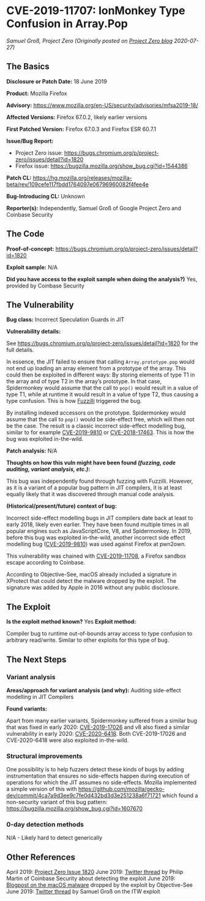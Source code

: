 # CVE-2019-11707: IonMonkey Type Confusion in Array.Pop
*Samuel Groß, Project Zero (Originally posted on [Project Zero blog](https://googleprojectzero.blogspot.com/p/rca.html) 2020-07-27)*

## The Basics

**Disclosure or Patch Date:** 18 June 2019

**Product:** Mozilla Firefox

**Advisory:** https://www.mozilla.org/en-US/security/advisories/mfsa2019-18/

**Affected Versions:** Firefox 67.0.2, likely earlier versions

**First Patched Version:** Firefox 67.0.3 and Firefox ESR 60.7.1

**Issue/Bug Report:** 

* Project Zero issue: https://bugs.chromium.org/p/project-zero/issues/detail?id=1820 
* Firefox issue: https://bugzilla.mozilla.org/show_bug.cgi?id=1544386

**Patch CL:** https://hg.mozilla.org/releases/mozilla-beta/rev/109cefe117fbdd1764097e06796960082f4fee4e

**Bug-Introducing CL:** Unknown

**Reporter(s):** Independently, Samuel Groß of Google Project Zero and Coinbase Security

## The Code

**Proof-of-concept:** https://bugs.chromium.org/p/project-zero/issues/detail?id=1820

**Exploit sample:** N/A

**Did you have access to the exploit sample when doing the analysis?)** Yes, provided by Coinbase Security

## The Vulnerability

**Bug class:** Incorrect Speculation Guards in JIT

**Vulnerability details:**

See https://bugs.chromium.org/p/project-zero/issues/detail?id=1820 for the full details.

In essence, the JIT failed to ensure that calling `Array.prototype.pop` would not end up loading an array element from a prototype of the array. This could then be exploited in different ways:
By storing elements of type T1 in the array and of type T2 in the array’s prototype. In that case, Spidermonkey would assume that the call to `pop()` would result in a value of type T1, while at runtime it would result in a value of type T2, thus causing a type confusion. This is how [Fuzzilli](https://github.com/googleprojectzero/fuzzilli) triggered the bug.

By installing indexed accessors on the prototype. Spidermonkey would assume that the call to `pop()` would be side-effect free, which will then not be the case. The result is a classic incorrect side-effect modelling bug, similar to for example [CVE-2019-9810](https://www.mozilla.org/en-US/security/advisories/mfsa2019-09/#CVE-2019-9810) or [CVE-2018-17463](https://chromereleases.googleblog.com/2018/10/stable-channel-update-for-desktop.html). This is how the bug was exploited in-the-wild.

**Patch analysis:** N/A

**Thoughts on how this vuln might have been found _(fuzzing, code auditing, variant analysis, etc.)_:**

This bug was independently found through fuzzing with Fuzzilli. However, as it is a variant of a popular bug pattern in JIT compilers, it is at least equally likely that it was discovered through manual code analysis.

**(Historical/present/future) context of bug:** 

Incorrect side-effect modelling bugs in JIT compilers date back at least to early 2018, likely even earlier. They have been found multiple times in all popular engines such as JavaScriptCore, V8, and Spidermonkey. In 2019, before this bug was exploited in-the-wild, another incorrect side effect modelling bug ([CVE-2019-9810](https://www.mozilla.org/en-US/security/advisories/mfsa2019-09/#CVE-2019-9810)) was used against Firefox at pwn2own.

This vulnerability was chained with [CVE-2019-11708](https://www.mozilla.org/en-US/security/advisories/mfsa2019-19/#CVE-2019-11708), a Firefox sandbox escape according to Coinbase.

According to Objective-See, macOS already included a signature in XProtect that could detect the malware dropped by the exploit. The signature was added by Apple in 2016 without any public disclosure.

## The Exploit

**Is the exploit method known?** Yes
**Exploit method:**

Compiler bug to runtime out-of-bounds array access to type confusion to arbitrary read/write. Similar to other exploits for this type of bug.

## The Next Steps

### Variant analysis

**Areas/approach for variant analysis (and why):** Auditing side-effect modelling in JIT Compilers

**Found variants:**

Apart from many earlier variants, Spidermonkey suffered from a similar bug that was fixed in early 2020: [CVE-2019-17026](../2020/CVE-2019-17026.md) and v8 also fixed a similar vulnerability in early 2020: [CVE-2020-6418](../2020/CVE-2020-6418.md). Both CVE-2019-17026 and CVE-2020-6418 were also exploited in-the-wild.

### Structural improvements

One possibility is to help fuzzers detect these kinds of bugs by adding instrumentation that ensures no side-effects happen during execution of operations for which the JIT assumes no side-effects. Mozilla implemented a simple version of this with https://github.com/mozilla/gecko-dev/commit/4ca7a9d3ee9c7fe0d432bd3d3e251238a6f71721 which found a non-security variant of this bug pattern: https://bugzilla.mozilla.org/show_bug.cgi?id=1607670

### 0-day detection methods

N/A - Likely hard to detect generically

## Other References 
April 2019: [Project Zero Issue 1820](https://bugs.chromium.org/p/project-zero/issues/detail?id=1820) 
June 2019: [Twitter thread](https://twitter.com/SecurityGuyPhil/status/1141466335592869888) by Philip Martin of Coinbase Security about detecting the exploit
June 2019: [Blogpost on the macOS malware](https://objective-see.com/blog/blog_0x43.html) dropped by the exploit by Objective-See
June 2019: [Twitter thread](https://twitter.com/5aelo/status/1143548622530895873) by Samuel Groß on the ITW exploit